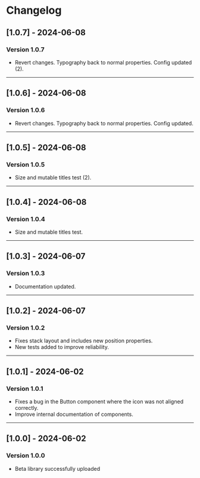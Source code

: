 # Changelog

## [1.0.7] - 2024-06-08

### Version 1.0.7

- Revert changes. Typography back to normal properties. Config updated (2).

---

## [1.0.6] - 2024-06-08

### Version 1.0.6

- Revert changes. Typography back to normal properties. Config updated.

---

## [1.0.5] - 2024-06-08

### Version 1.0.5

- Size and mutable titles test (2).

---

## [1.0.4] - 2024-06-08

### Version 1.0.4

- Size and mutable titles test.

---

## [1.0.3] - 2024-06-07

### Version 1.0.3

- Documentation updated.

---

## [1.0.2] - 2024-06-07

### Version 1.0.2

- Fixes stack layout and includes new position properties.
- New tests added to improve reliability.

---

## [1.0.1] - 2024-06-02

### Version 1.0.1

- Fixes a bug in the Button component where the icon was not aligned correctly.
- Improve internal documentation of components.

---

## [1.0.0] - 2024-06-02

### Version 1.0.0

- Beta library successfully uploaded
